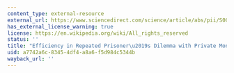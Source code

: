 ```yaml
---
content_type: external-resource
external_url: https://www.sciencedirect.com/science/article/abs/pii/S0022053197923139
has_external_license_warning: true
license: https://en.wikipedia.org/wiki/All_rights_reserved
status: ''
title: "Efficiency in Repeated Prisoner\u2019s Dilemma with Private Monitoring"
uid: a7742a6c-8345-4df4-a8a6-f5d984c5344b
wayback_url: ''
---
```

